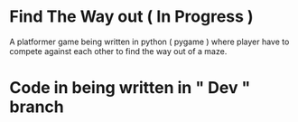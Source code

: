 # Find The Way out ( In Progress )
A platformer game being written in python ( pygame ) where player have to compete against each other to find the way out of a maze.

# Code in being written in " Dev " branch
